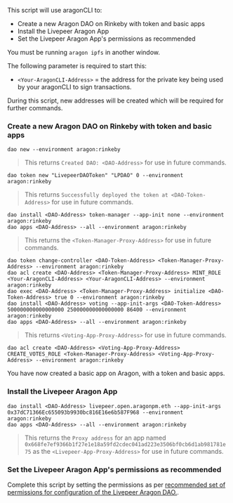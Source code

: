 This script will use aragonCLI to:

- Create a new Aragon DAO on Rinkeby with token and basic apps
- Install the Livepeer Aragon App
- Set the Livepeer Aragon App's permissions as recommended

You must be running `aragon ipfs` in another window.

The following parameter is required to start this:

- `<Your-AragonCLI-Address>` = the address for the private key being used by your aragonCLI to sign transactions.

During this script, new addresses will be created which will be required for further commands.

### Create a new Aragon DAO on Rinkeby with token and basic apps

```
dao new --environment aragon:rinkeby
```

> This returns `Created DAO: <DAO-Address>` for use in future commands.

```
dao token new "LivepeerDAOToken" "LPDAO" 0 --environment aragon:rinkeby
```

> This returns `Successfully deployed the token at <DAO-Token-Address>` for use in future commands.

```
dao install <DAO-Address> token-manager --app-init none --environment aragon:rinkeby
dao apps <DAO-Address> --all --environment aragon:rinkeby
```

> This returns the `<Token-Manager-Proxy-Address>` for use in future commands.

```
dao token change-controller <DAO-Token-Address> <Token-Manager-Proxy-Address> --environment aragon:rinkeby
dao acl create <DAO-Address> <Token-Manager-Proxy-Address> MINT_ROLE <Your-AragonCLI-Address> <Your-AragonCLI-Address> --environment aragon:rinkeby
dao exec <DAO-Address> <Token-Manager-Proxy-Address> initialize <DAO-Token-Address> true 0 --environment aragon:rinkeby
dao install <DAO-Address> voting --app-init-args <DAO-Token-Address> 500000000000000000 250000000000000000 86400 --environment aragon:rinkeby
dao apps <DAO-Address> --all --environment aragon:rinkeby
```

> This returns `<Voting-App-Proxy-Address>` for use in future commands.

```
dao acl create <DAO-Address> <Voting-App-Proxy-Address> CREATE_VOTES_ROLE <Token-Manager-Proxy-Address> <Voting-App-Proxy-Address> --environment aragon:rinkeby
```

You have now created a basic app on Aragon, with a token and basic apps.

### Install the Livepeer Aragon App

```
dao install <DAO-Address> livepeer.open.aragonpm.eth --app-init-args 0x37dC71366Ec655093b9930bc816E16e6b587F968 --environment aragon:rinkeby
dao apps <DAO-Address> --all --environment aragon:rinkeby
```

> This returns  the `Proxy address` for an app named `0x668fe7ef9366b1f27e1e18a59fd2cdec041ad223e3506bf0cb6d1ab981781e75` as the `<Livepeer-App-Proxy-Address>` for use in future commands.

### Set the Livepeer Aragon App's permissions as recommended

Complete this script by setting the permissions as per [recommended set of permissions for configuration of the Livepeer Aragon DAO.](https://github.com/videoDAC/livepeer-aragon/blob/master/recommended-permissions.md).
